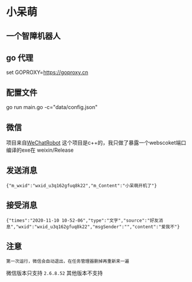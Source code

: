# 小呆萌

## 一个智障机器人

## go 代理
 
   set GOPROXY=https://goproxy.cn
   
## 配置文件

   go run main.go -c="data/config.json"
   
## 微信
项目来自[WeChatRobot](https://github.com/TonyChen56/WeChatRobot.git)
这个项目是c++的，我只做了暴露一个webscoket端口
编译的exe在 weixin/Release

## 发送消息

    {"m_wxid":"wxid_u3q162gfuq8k22","m_Content":"小呆萌开机了"}
    
## 接受消息

    {"times":"2020-11-10 10-52-06","type":"文字","source":"好友消息","wxid":"wxid_u3q162gfuq8k22","msgSender":"","content":"爱我不"}
    
## 注意

    第一次运行，微信会自动退出，在任务管理器删掉再重新来一遍
    
微信版本只支持  `2.6.8.52` 其他版本不支持  